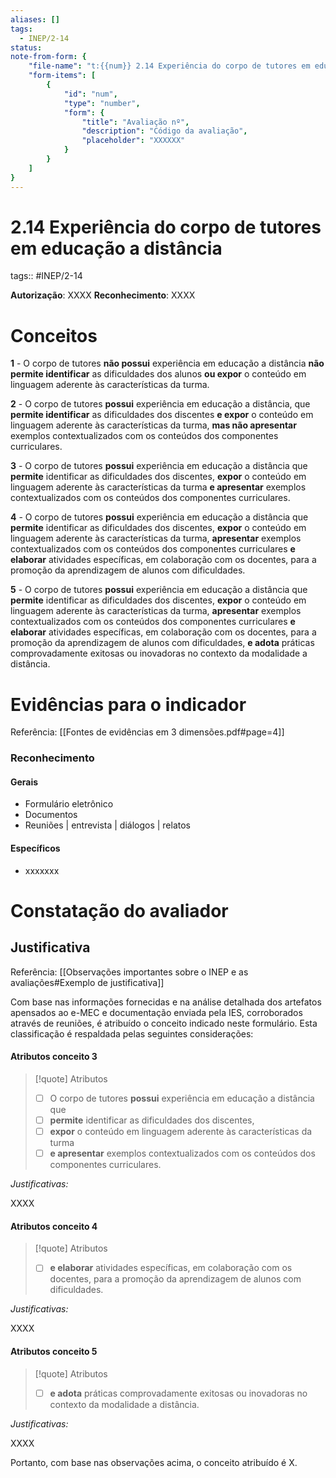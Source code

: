 ```yaml
---
aliases: []
tags:
  - INEP/2-14
status:
note-from-form: {
	"file-name": "t:{{num}} 2.14 Experiência do corpo de tutores em educação a distância",
	"form-items": [
		{
			"id": "num",
			"type": "number",
			"form": {
				"title": "Avaliação nº",
				"description": "Código da avaliação",
				"placeholder": "XXXXXX"
			}
		}
	]
}
---
```


# 2.14 Experiência do corpo de tutores em educação a distância

tags:: #INEP/2-14

**Autorização**: XXXX
**Reconhecimento**: XXXX

# Conceitos

**1** - O corpo de tutores **não possui** experiência em educação a distância **não permite identificar** as dificuldades dos alunos **ou expor** o conteúdo em linguagem aderente às características da turma.

**2** - O corpo de tutores **possui** experiência em educação a distância, que **permite identificar** as dificuldades dos discentes **e expor** o conteúdo em linguagem aderente às características da turma, **mas não apresentar** exemplos contextualizados com os conteúdos dos componentes curriculares.

**3** - O corpo de tutores **possui** experiência em educação a distância que **permite** identificar as dificuldades dos discentes, **expor** o conteúdo em linguagem aderente às características da turma **e apresentar** exemplos contextualizados com os conteúdos dos componentes curriculares.

**4** - O corpo de tutores **possui** experiência em educação a distância que **permite** identificar as dificuldades dos discentes, **expor** o conteúdo em linguagem aderente às características da turma, **apresentar** exemplos contextualizados com os conteúdos dos componentes curriculares **e elaborar** atividades específicas, em colaboração com os docentes, para a promoção da aprendizagem de alunos com dificuldades.

**5** - O corpo de tutores **possui** experiência em educação a distância que **permite** identificar as dificuldades dos discentes, **expor** o conteúdo em linguagem aderente às características da turma, **apresentar** exemplos contextualizados com os conteúdos dos componentes curriculares **e elaborar** atividades específicas, em colaboração com os docentes, para a promoção da aprendizagem de alunos com dificuldades, **e adota** práticas comprovadamente exitosas ou inovadoras no contexto da modalidade a distância.

# Evidências para o indicador

Referência: [[Fontes de evidências em 3 dimensões.pdf#page=4]]

### Reconhecimento

#### Gerais

- Formulário eletrônico
- Documentos
- Reuniões | entrevista | diálogos | relatos

#### Específicos

- xxxxxxx

# Constatação do avaliador

## Justificativa

Referência: [[Observações importantes sobre o INEP e as avaliações#Exemplo de justificativa]]

Com base nas informações fornecidas e na análise detalhada dos artefatos apensados ao e-MEC e documentação enviada pela IES, corroborados através de reuniões, é atribuído o conceito indicado neste formulário. Esta classificação é respaldada pelas seguintes considerações:

#### Atributos conceito 3

> [!quote] Atributos
> - [ ] O corpo de tutores **possui** experiência em educação a distância que
> - [ ] **permite** identificar as dificuldades dos discentes,
> - [ ] **expor** o conteúdo em linguagem aderente às características da turma
> - [ ] **e apresentar** exemplos contextualizados com os conteúdos dos componentes curriculares.

*Justificativas:*

XXXX

#### Atributos conceito 4

> [!quote] Atributos
> - [ ] **e elaborar** atividades específicas, em colaboração com os docentes, para a promoção da aprendizagem de alunos com dificuldades.

*Justificativas:*

XXXX

#### Atributos conceito 5

> [!quote] Atributos
> - [ ] **e adota** práticas comprovadamente exitosas ou inovadoras no contexto da modalidade a distância.

*Justificativas:*

XXXX

Portanto, com base nas observações acima, o conceito atribuído é X.
